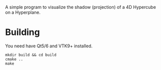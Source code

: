 A simple program to visualize the shadow (projection) of a 4D Hypercube on a Hyperplane.
# Building
You need have Qt5/6 and VTK9+ installed.

```
mkdir build && cd build 
cmake .. 
make
```
